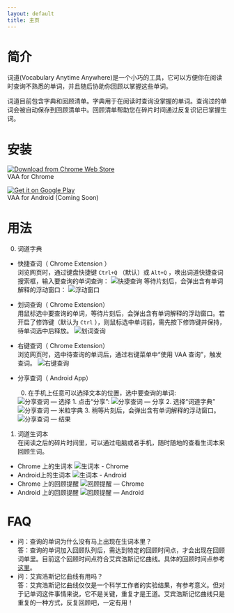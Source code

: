 ```yaml
---
layout: default
title: 主页
---
```



# 简介
词道(Vocabulary Anytime Anywhere)是一个小巧的工具，它可以方便你在阅读时查询不熟悉的单词，并且随后协助你回顾以掌握这些单词。

词道目前包含字典和回顾清单。字典用于在阅读时查询没掌握的单词。查询过的单词会被自动保存到回顾清单中。回顾清单帮助您在碎片时间通过反复识记已掌握生词。

# 安装
<a href="https://chrome.google.com/webstore/detail/词道/cgkjfohooamppcndhnmamboiipnmeaak" target="_blank" class="get-chrome"><img src="{{ site.baseurl }}/images/chromewebstore.png" alt="Download from Chrome Web Store" class="chrome-webstore"></a>  
VAA for Chrome

<a href="https://play.google.com/store/search?q=pub:vaa" target="_blank"><img alt="Get it on Google Play" src="https://developer.android.com/images/brand/en_generic_rgb_wo_45.png" /></a>  
VAA for Android (Coming Soon)

# 用法
0. 词道字典  
  + 快捷查词（ Chrome Extension ）  
    浏览网页时，通过键盘快捷键 `Ctrl+Q` （默认）或 `Alt+Q` ，唤出词道快捷查词搜索框，输入要查询的单词查询：
    <img src="{{ site.baseurl }}/images/lookup_via_shortcut.png" alt="快捷查询" class="img-responsive">
    等待片刻后，会弹出含有单词解释的浮动窗口：
    <img src="{{ site.baseurl }}/images/result_shortcut.png" alt="浮动窗口" class="img-responsive">
  + 划词查询（ Chrome Extension）  
    用鼠标选中要查询的单词，等待片刻后，会弹出含有单词解释的浮动窗口。若开启了修饰键（默认为 `Ctrl` ），则鼠标选中单词前，需先按下修饰键并保持，待单词选中后释放。
    <img src="{{ site.baseurl }}/images/lookup_via_mouse.png" alt="划词查询" class="img-responsive">
  + 右键查词（ Chrome Extension）  
    浏览网页时，选中待查询的单词后，通过右键菜单中“使用 VAA 查询”，触发查词。
    <img src="{{ site.baseurl }}/images/lookup_option_action.png" alt="右键查询" class="img-responsive">
  + 分享查词（ Android App）

    0. 在手机上任意可以选择文本的位置，选中要查询的单词:
      <img src="{{ site.baseurl }}/images/dk_lookup_share_selected.png" alt="分享查词 — 选择" class="img-responsive">
    1. 点击“分享”:
      <img src="{{ site.baseurl }}/images/dk_lookup_share_action.png" alt="分享查词 — 分享" class="img-responsive">
    2. 选择“词道字典”
      <img src="{{ site.baseurl }}/images/dk_lookup_share_vaa_dict.png" alt="分享查词 — 米粒字典" class="img-responsive">
    3. 稍等片刻后，会弹出含有单词解释的浮动窗口。
      <img src="{{ site.baseurl }}/images/dk_lookup_share_float_card.png" alt="分享查词 — 结果" class="img-responsive">

1. 词道生词本  
在阅读之后的碎片时间里，可以通过电脑或者手机，随时随地的查看生词本来回顾生词。
  + Chrome 上的生词本
    <img src="{{ site.baseurl }}/images/chrome_recall_list.png" alt="生词本 - Chrome" class="img-responsive">
  + Android上的生词本
    <img src="{{ site.baseurl }}/images/dk_android_recall_list.png" alt="生词本 - Android" class="img-responsive">
  + Chrome 上的回顾提醒
    <img src="{{ site.baseurl }}/images/notification_recall_chrome.png" alt="回顾提醒 — Chrome" class="img-responsive">
  + Android 上的回顾提醒
    <img src="{{ site.baseurl }}/images/dk_notif_recall_android.png" alt="回顾提醒 — Android" class="img-responsive">

# FAQ
+ 问：查询的单词为什么没有马上出现在生词本里？  
答：查询的单词加入回顾队列后，需达到特定的回顾时间点，才会出现在回顾词单里。目前这个回顾时间点符合艾宾浩斯记忆曲线。具体的回顾时间点参考[这里](http://www.douban.com/group/topic/1054905/)。
+ 问：艾宾浩斯记忆曲线有用吗？  
答：艾宾浩斯记忆曲线仅仅是一个科学工作者的实验结果，有参考意义。但对于记单词这件事情来说，它不是关键，重复才是王道。艾宾浩斯记忆曲线只是重复的一种方式，反复回顾吧，一定有用！